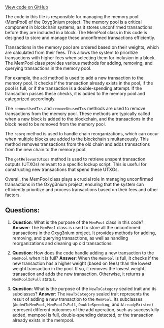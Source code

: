 [View code on GitHub](https://github.com/alephium/alephium/flow/src/main/scala/org/alephium/flow/mempool/MemPool.scala)

The code in this file is responsible for managing the memory pool (MemPool) of the Oxyg3nium project. The memory pool is a critical component in blockchain systems, as it stores unconfirmed transactions before they are included in a block. The MemPool class in this code is designed to store and manage these unconfirmed transactions efficiently.

Transactions in the memory pool are ordered based on their weights, which are calculated from their fees. This allows the system to prioritize transactions with higher fees when selecting them for inclusion in a block. The MemPool class provides various methods for adding, removing, and querying transactions in the memory pool.

For example, the `add` method is used to add a new transaction to the memory pool. It checks if the transaction already exists in the pool, if the pool is full, or if the transaction is a double-spending attempt. If the transaction passes these checks, it is added to the memory pool and categorized accordingly.

The `removeUsedTxs` and `removeUnusedTxs` methods are used to remove transactions from the memory pool. These methods are typically called when a new block is added to the blockchain, and the transactions in the block need to be removed from the memory pool.

The `reorg` method is used to handle chain reorganizations, which can occur when multiple blocks are added to the blockchain simultaneously. This method removes transactions from the old chain and adds transactions from the new chain to the memory pool.

The `getRelevantUtxos` method is used to retrieve unspent transaction outputs (UTXOs) relevant to a specific lockup script. This is useful for constructing new transactions that spend these UTXOs.

Overall, the MemPool class plays a crucial role in managing unconfirmed transactions in the Oxyg3nium project, ensuring that the system can efficiently prioritize and process transactions based on their fees and other factors.
## Questions: 
 1. **Question**: What is the purpose of the `MemPool` class in this code?
   **Answer**: The `MemPool` class is used to store all the unconfirmed transactions in the Oxyg3nium project. It provides methods for adding, removing, and querying transactions, as well as handling reorganizations and cleaning up old transactions.

2. **Question**: How does the code handle adding a new transaction to the `MemPool` when it is full?
   **Answer**: When the `MemPool` is full, it checks if the new transaction has a higher weight (based on fees) than the lowest weight transaction in the pool. If so, it removes the lowest weight transaction and adds the new transaction. Otherwise, it returns a `MemPoolIsFull` status.

3. **Question**: What is the purpose of the `NewTxCategory` sealed trait and its subclasses?
   **Answer**: The `NewTxCategory` sealed trait represents the result of adding a new transaction to the `MemPool`. Its subclasses (`AddedToMemPool`, `MemPoolIsFull`, `DoubleSpending`, and `AlreadyExisted`) represent different outcomes of the add operation, such as successfully added, mempool is full, double-spending detected, or the transaction already exists in the mempool.